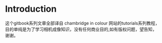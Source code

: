 # Introduction

这个gitbook系列文章全部译自 chambridge in colour 网站的tutorials系列教程，目的单纯是为了学习相机成像知识，没有任何商业目的,如有版权问题，望告知，谢谢。

